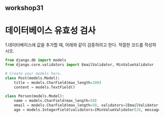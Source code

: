 ## workshop31

# 데이터베이스 유효성 검사

1.데이터베이스에 값을 추가할 때, 아래와 같이 검증하려고 한다. 적절한 코드를 작성하시오.

```python
from django.db import models
from django.core.validators import EmailValidator, MinValueValidator

# Create your models here.
class Post(models.Model):
    title = models.CharField(max_length=100)
    content = models.TextField()
    
class Person(models.Model):
    name = models.CharField(max_length=50)
    email = models.CharField(max_length=50, validators=[EmailValidator(message="이메일 아님")])
    age = models.IntegerField(validators=[MinValueValidator(20, message="미성년자")])
```

